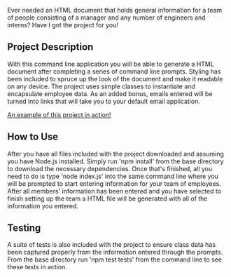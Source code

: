 Ever needed an HTML document that holds general information for a team of people consisting of a manager and any number of engineers and interns? Have I got the project for you!

## Project Description

With this command line application you will be able to generate a HTML document after completing a series of command line prompts. Styling has been included to spruce up the look of the document and make it readable on any device. The project uses simple classes to instantiate and encapsulate employee data. As an added bonus, emails entered will be turned into links that will take you to your default email application.

<a href="https://drive.google.com/file/d/1IztXiKzqxhEo1Odkp5mbF5Myx317VwL9/view?usp=sharing">An example of this project in action!</a>

## How to Use

After you have all files included with the project downloaded and assuming you have Node.js installed. Simply run 'npm install' from the base directory to download the necessary dependencies. Once that's finished, all you need to do is type 'node index.js' into the same command line where you will be prompted to start entering information for your team of employees. After all members' information has been entered and you have selected to finish setting up the team a HTML file will be generated with all of the information you entered.

## Testing

A suite of tests is also included with the project to ensure class data has been captured properly from the information entered through the prompts. From the base directory run 'npm test tests' from the command line to see these tests in action.